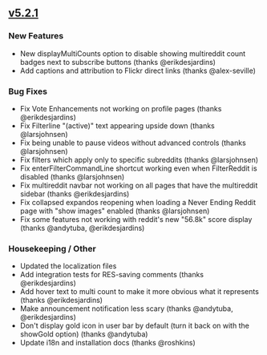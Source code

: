 ## [v5.2.1](https://github.com/honestbleeps/Reddit-Enhancement-Suite/releases/v5.2.1)


### New Features

- New displayMultiCounts option to disable showing multireddit count badges next to subscribe buttons (thanks @erikdesjardins)
- Add captions and attribution to Flickr direct links (thanks @alex-seville)

### Bug Fixes

- Fix Vote Enhancements not working on profile pages (thanks @erikdesjardins)
- Fix Filterline "(active)" text appearing upside down (thanks @larsjohnsen)
- Fix being unable to pause videos without advanced controls (thanks @larsjohnsen)
- Fix filters which apply only to specific subreddits (thanks @larsjohnsen)
- Fix enterFilterCommandLine shortcut working even when FilterReddit is disabled (thanks @larsjohnsen)
- Fix multireddit navbar not working on all pages that have the multireddit sidebar (thanks @erikdesjardins)
- Fix collapsed expandos reopening when loading a Never Ending Reddit page with "show images" enabled (thanks @larsjohnsen)
- Fix some features not working with reddit's new "56.8k" score display (thanks @andytuba, @erikdesjardins)

### Housekeeping / Other

- Updated the localization files
- Add integration tests for RES-saving comments (thanks @erikdesjardins)
- Add hover text to multi count to make it more obvious what it represents (thanks @erikdesjardins)
- Make announcement notification less scary (thanks @andytuba, @erikdesjardins)
- Don't display gold icon in user bar by default (turn it back on with the showGold option) (thanks @andytuba)
- Update i18n and installation docs (thanks @roshkins)
